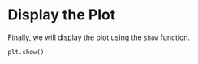 # Display the Plot

Finally, we will display the plot using the `show` function.

```python
plt.show()
```
